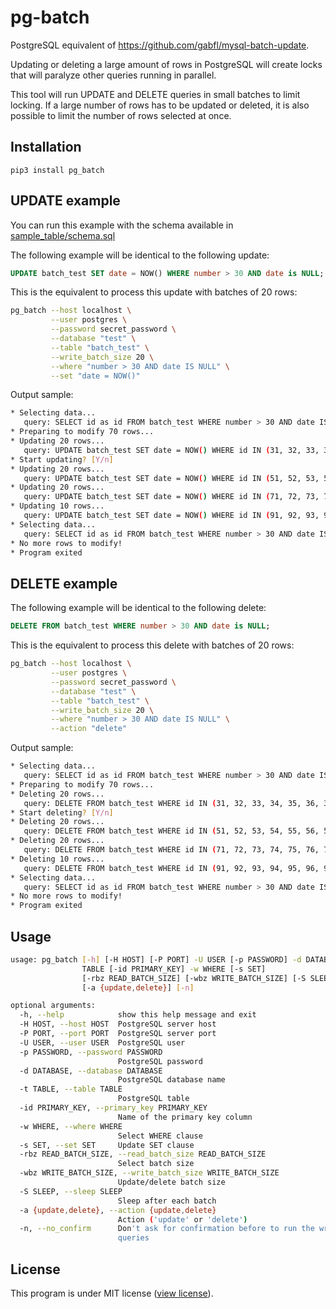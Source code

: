 # pg-batch

PostgreSQL equivalent of https://github.com/gabfl/mysql-batch-update.

Updating or deleting a large amount of rows in PostgreSQL will create locks that will paralyze other queries running in parallel.

This tool will run UPDATE and DELETE queries in small batches to limit locking. If a large number of rows has to be updated or deleted, it is also possible to limit the number of rows selected at once.

## Installation

```
pip3 install pg_batch
```

## UPDATE example

You can run this example with the schema available in [sample_table/schema.sql](sample_table/schema.sql)

The following example will be identical to the following update:

```sql
UPDATE batch_test SET date = NOW() WHERE number > 30 AND date is NULL;
```

This is the equivalent to process this update with batches of 20 rows:

```bash
pg_batch --host localhost \
         --user postgres \
         --password secret_password \
         --database "test" \
         --table "batch_test" \
         --write_batch_size 20 \
         --where "number > 30 AND date IS NULL" \
         --set "date = NOW()"
```

Output sample:

```bash
* Selecting data...
   query: SELECT id as id FROM batch_test WHERE number > 30 AND date IS NULL AND id > 0 ORDER BY id LIMIT 10000
* Preparing to modify 70 rows...
* Updating 20 rows...
   query: UPDATE batch_test SET date = NOW() WHERE id IN (31, 32, 33, 34, 35, 36, 37, 38, 39, 40, 41, 42, 43, 44, 45, 46, 47, 48, 49, 50)
* Start updating? [Y/n]
* Updating 20 rows...
   query: UPDATE batch_test SET date = NOW() WHERE id IN (51, 52, 53, 54, 55, 56, 57, 58, 59, 60, 61, 62, 63, 64, 65, 66, 67, 68, 69, 70)
* Updating 20 rows...
   query: UPDATE batch_test SET date = NOW() WHERE id IN (71, 72, 73, 74, 75, 76, 77, 78, 79, 80, 81, 82, 83, 84, 85, 86, 87, 88, 89, 90)
* Updating 10 rows...
   query: UPDATE batch_test SET date = NOW() WHERE id IN (91, 92, 93, 94, 95, 96, 97, 98, 99, 100)
* Selecting data...
   query: SELECT id as id FROM batch_test WHERE number > 30 AND date IS NULL AND id > 100 ORDER BY id LIMIT 10000
* No more rows to modify!
* Program exited
```

## DELETE example

The following example will be identical to the following delete:

```sql
DELETE FROM batch_test WHERE number > 30 AND date is NULL;
```

This is the equivalent to process this delete with batches of 20 rows:

```bash
pg_batch --host localhost \
         --user postgres \
         --password secret_password \
         --database "test" \
         --table "batch_test" \
         --write_batch_size 20 \
         --where "number > 30 AND date IS NULL" \
         --action "delete"
```

Output sample:

```bash
* Selecting data...
   query: SELECT id as id FROM batch_test WHERE number > 30 AND date IS NULL AND id > 0 ORDER BY id LIMIT 10000
* Preparing to modify 70 rows...
* Deleting 20 rows...
   query: DELETE FROM batch_test WHERE id IN (31, 32, 33, 34, 35, 36, 37, 38, 39, 40, 41, 42, 43, 44, 45, 46, 47, 48, 49, 50)
* Start deleting? [Y/n]
* Deleting 20 rows...
   query: DELETE FROM batch_test WHERE id IN (51, 52, 53, 54, 55, 56, 57, 58, 59, 60, 61, 62, 63, 64, 65, 66, 67, 68, 69, 70)
* Deleting 20 rows...
   query: DELETE FROM batch_test WHERE id IN (71, 72, 73, 74, 75, 76, 77, 78, 79, 80, 81, 82, 83, 84, 85, 86, 87, 88, 89, 90)
* Deleting 10 rows...
   query: DELETE FROM batch_test WHERE id IN (91, 92, 93, 94, 95, 96, 97, 98, 99, 100)
* Selecting data...
   query: SELECT id as id FROM batch_test WHERE number > 30 AND date IS NULL AND id > 100 ORDER BY id LIMIT 10000
* No more rows to modify!
* Program exited
```

## Usage

```bash
usage: pg_batch [-h] [-H HOST] [-P PORT] -U USER [-p PASSWORD] -d DATABASE -t
                TABLE [-id PRIMARY_KEY] -w WHERE [-s SET]
                [-rbz READ_BATCH_SIZE] [-wbz WRITE_BATCH_SIZE] [-S SLEEP]
                [-a {update,delete}] [-n]

optional arguments:
  -h, --help            show this help message and exit
  -H HOST, --host HOST  PostgreSQL server host
  -P PORT, --port PORT  PostgreSQL server port
  -U USER, --user USER  PostgreSQL user
  -p PASSWORD, --password PASSWORD
                        PostgreSQL password
  -d DATABASE, --database DATABASE
                        PostgreSQL database name
  -t TABLE, --table TABLE
                        PostgreSQL table
  -id PRIMARY_KEY, --primary_key PRIMARY_KEY
                        Name of the primary key column
  -w WHERE, --where WHERE
                        Select WHERE clause
  -s SET, --set SET     Update SET clause
  -rbz READ_BATCH_SIZE, --read_batch_size READ_BATCH_SIZE
                        Select batch size
  -wbz WRITE_BATCH_SIZE, --write_batch_size WRITE_BATCH_SIZE
                        Update/delete batch size
  -S SLEEP, --sleep SLEEP
                        Sleep after each batch
  -a {update,delete}, --action {update,delete}
                        Action ('update' or 'delete')
  -n, --no_confirm      Don't ask for confirmation before to run the write
                        queries
```

## License

This program is under MIT license ([view license](LICENSE)).

